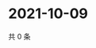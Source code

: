 # 2021-10-09

共 0 条

<!-- BEGIN WEIBO -->
<!-- 最后更新时间 Sat Oct 09 2021 22:12:33 GMT+0800 (China Standard Time) -->

<!-- END WEIBO -->

